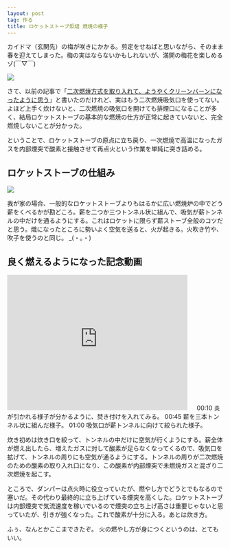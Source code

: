 ```yaml
---
layout: post
tag: 作る
title: ロケットストーブ炬燵 燃焼の様子
---
```

カイドマ（玄関先）の梅が咲きにかかる。剪定をせねばと思いながら、そのまま春を迎えてしまった。梅の実はならないかもしれないが、満開の梅花を楽しめるゾ(￣▽￣)

![](https://farm8.staticflickr.com/7598/16981944272_26f2cb7e67.jpg)

さて、以前の記事で「[二次燃焼方式を取り入れて、ようやくクリーンバーンになったように思う](http://kobapan.com/blog/2014/10/03/rocket.html)」と書いたのだけれど、実はもう二次燃焼吸気口を使ってない。よほど上手く炊けないと、二次燃焼の吸気口を開けても排煙口になることが多く、結局ロケットストーブの基本的な燃焼の仕方が正常に起きていないと、完全燃焼しないことが分かった。

ということで、ロケットストーブの原点に立ち戻り、一次燃焼で高温になったガスを内部煙突で酸素と接触させて再点火という作業を単純に突き詰める。

## ロケットストーブの仕組み
![](https://c1.staticflickr.com/1/576/21983113782_4091ecb579.jpg)

我が家の場合、一般的なロケットストーブよりもはるかに広い燃焼炉の中でどう薪をくべるかが勘どころ。薪を二つか三つトンネル状に組んで、吸気が薪トンネルの中だけを通るようにする。これはロケットに限らず薪ストーブ全般のコツだと思う。熾になったところに勢いよく空気を送ると、火が起きる。火吹き竹や、吹子を使うのと同じ。  _(・｡・)

## 良く燃えるようになった記念動画
<iframe width="420" height="315" src="https://www.youtube.com/embed/Sa-PCBdr-wQ?rel=0" frameborder="0" allowfullscreen></iframe>
　
00:10 炎が引かれる様子が分かるように、焚き付けを入れてみる。
00:45 薪を三本トンネル状に組んだ様子。
01:00 吸気口が薪トンネルに向けて絞られた様子。

炊き初めは炊き口を絞って、トンネルの中だけに空気が行くようにする。薪全体が燃え出したら、増えたガスに対して酸素が足らなくなってくるので、吸気口を拡げて、トンネルの周りにも空気が通るようにする。トンネルの周りが二次燃焼のための酸素の取り入れ口になり、この酸素が内部煙突で未燃焼ガスと混ざり二次燃焼を起こす。

ところで、ダンパーは点火時に役立っていたが、燃やし方でどうとでもなるので塞いだ。その代わり最終的に立ち上げている煙突を高くした。ロケットストーブは内部煙突で気流速度を稼いでいるので煙突の立ち上げ高さは重要じゃないと思っていたが、引きが強くなった。これで酸素が十分に入る。あとは炊き方。

ふぅ、なんとかここまできたぞ。
火の燃やし方が身につくというのは、とてもいい。






